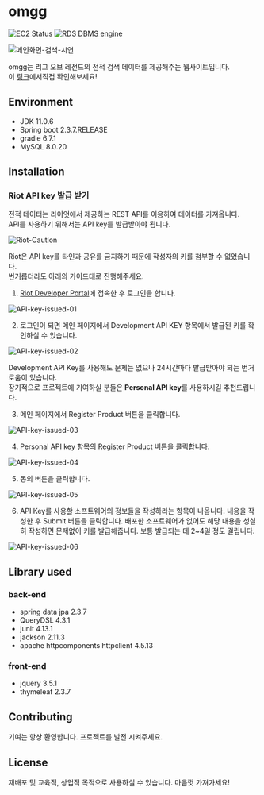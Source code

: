 # omgg

[![EC2 Status](https://img.shields.io/badge/EC2-success-blue?logo=Amazon%20AWS&style=for-the-badge)](https://aws.amazon.com/ko/ec2/?nc2=type_a&ec2-whats-new.sort-by=item.additionalFields.postDateTime&ec2-whats-new.sort-order=desc)
[![RDS DBMS engine](https://img.shields.io/badge/RDS-MySQL-9cf?logo=Amazon%20AWS&style=for-the-badge)](https://aws.amazon.com/ko/rds/?nc2=type_a)

![메인화면-검색-시연](https://user-images.githubusercontent.com/24715292/117240401-afda8700-ae6b-11eb-8739-304838e1ddec.gif)

omgg는 리그 오브 레전드의 전적 검색 데이터를 제공해주는 웹사이트입니다.  
이 [링크](http://ec2-18-116-207-31.us-east-2.compute.amazonaws.com:8080)에서직접 확인해보세요!

## Environment

+ JDK 11.0.6
+ Spring boot 2.3.7.RELEASE
+ gradle 6.7.1
+ MySQL 8.0.20

## Installation

### Riot API key 발급 받기

전적 데이터는 라이엇에서 제공하는 REST API를 이용하여 데이터를 가져옵니다.   
API를 사용하기 위해서는 API key를 발급받아야 됩니다.  

![Riot-Caution](https://user-images.githubusercontent.com/24715292/117745741-0ec24680-b246-11eb-8148-1b6a3e055c16.png)

Riot은 API key를 타인과 공유를 금지하기 때문에 작성자의 키를 첨부할 수 없었습니다.  
번거롭더라도 아래의 가이드대로 진행해주세요.

1. [Riot Developer Portal](https://developer.riotgames.com/)에 접속한 후 로그인을 합니다.

![API-key-issued-01](https://user-images.githubusercontent.com/24715292/117746481-775df300-b247-11eb-9e63-efca063f4e34.png)

2. 로그인이 되면 메인 페이지에서 Development API KEY 항목에서 발급된 키를 확인하실 수 있습니다.

![API-key-issued-02](https://user-images.githubusercontent.com/24715292/117746753-dde31100-b247-11eb-9c9c-90d97c340b8e.png)

Development API Key를 사용해도 문제는 없으나 24시간마다 발급받아야 되는 번거로움이 있습니다.   
장기적으로 프로젝트에 기여하실 분들은 **Personal API key**를 사용하시길 추천드립니다.  

3. 메인 페이지에서 Register Product 버튼을 클릭합니다.

![API-key-issued-03](https://user-images.githubusercontent.com/24715292/117747271-cf492980-b248-11eb-9776-184819f71b2d.png)

4. Personal API key 항목의 Register Product 버튼을 클릭합니다.

![API-key-issued-04](https://user-images.githubusercontent.com/24715292/117747415-17684c00-b249-11eb-9002-17018b8ad780.png)

5. 동의 버튼을 클릭합니다.

![API-key-issued-05](https://user-images.githubusercontent.com/24715292/117747548-58606080-b249-11eb-9605-89dccb6fa20d.png)

6. API Key를 사용할 소프트웨어의 정보들을 작성하라는 항목이 나옵니다. 내용을 작성한 후 Submit 버튼을 클릭합니다.
배포한 소프트웨어가 없어도 해당 내용을 성실히 작성하면 문제없이 키를 발급해줍니다. 보통 발급되는 데 2~4일 정도 걸립니다.

![API-key-issued-06](https://user-images.githubusercontent.com/24715292/117747700-9e1d2900-b249-11eb-9b78-d924533f4b0c.png)

## Library used

### back-end

+ spring data jpa 2.3.7
+ QueryDSL 4.3.1
+ junit 4.13.1
+ jackson 2.11.3
+ apache httpcomponents httpclient 4.5.13

### front-end
+ jquery 3.5.1
+ thymeleaf 2.3.7

## Contributing

기여는 항상 환영합니다. 프로젝트를 발전 시켜주세요.

## License

재배포 및 교육적, 상업적 목적으로 사용하실 수 있습니다. 마음껏 가져가세요!
